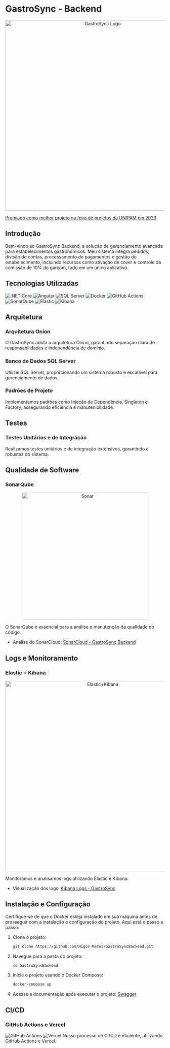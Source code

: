 # GastroSync - Backend

<p align="center">
  <img src="https://i.imgur.com/9bopGVU.png" alt="GastroSync Logo" width="600">
</p>

[Premiado como melhor projeto na feira de projetos da UNIPAM em 2023](https://youtu.be/3Smsd7WIpfQ)

## Introdução

Bem-vindo ao GastroSync Backend, a solução de gerenciamento avançada para estabelecimentos gastronômicos. Meu sistema integra pedidos, divisão de contas, processamento de pagamentos e gestão do estabelecimento, incluindo recursos como ativação de cover e controle da comissão de 10% do garçom, tudo em um único aplicativo.

## Tecnologias Utilizadas

![.NET Core](https://img.shields.io/badge/.NET-512BD4?style=for-the-badge&logo=dot-net&logoColor=white) 
![Angular](https://img.shields.io/badge/Angular-DD0031?style=for-the-badge&logo=angular&logoColor=white) 
![SQL Server](https://img.shields.io/badge/SQL%20Server-CC2927?style=for-the-badge&logo=microsoft-sql-server&logoColor=white) 
![Docker](https://img.shields.io/badge/Docker-2CA5E0?style=for-the-badge&logo=docker&logoColor=white) 
![GitHub Actions](https://img.shields.io/badge/github-2088FF?style=for-the-badge&logo=github-actions&logoColor=white) 
![SonarQube](https://img.shields.io/badge/sonarqube-4E9BCD?style=for-the-badge&logo=sonarqube&logoColor=white) 
![Elastic](https://img.shields.io/badge/Elasticsearch-3cbbb3?style=for-the-badge&logo=elasticsearch&logoColor=white) 
![Kibana](https://img.shields.io/badge/kibana-005571?style=for-the-badge&logo=kibana&logoColor=white)

## Arquitetura

### Arquitetura Onion
O GastroSync adota a arquitetura Onion, garantindo separação clara de responsabilidades e independência de domínio.

### Banco de Dados SQL Server
Utilizei SQL Server, proporcionando um sistema robusto e escalável para gerenciamento de dados.

### Padrões de Projeto
Implementamos padrões como Injeção de Dependência, Singleton e Factory, assegurando eficiência e manutenibilidade.

## Testes

### Testes Unitários e de Integração
Realizamos testes unitários e de integração extensivos, garantindo a robustez do sistema.

## Qualidade de Software

### SonarQube
<p align="center">
<img src="https://i.imgur.com/o1Zw7MD.png" alt="Sonar" width="400">
</p>

O SonarQube é essencial para a análise e manutenção da qualidade do código.

- Análise do SonarCloud: [SonarCloud - GastroSync Backend](https://sonarcloud.io/project/overview?id=Higor-Matos_GastroSyncBackend)

## Logs e Monitoramento

### Elastic + Kibana
<p align="center">
<img src="https://i.imgur.com/MgxCkL0.png" alt="Elastic+Kibana" width="600">
</p>  
Monitoramos e analisamos logs utilizando Elastic e Kibana.

- Visualização dos logs: [Kibana Logs - GastroSync](https://i.imgur.com/9WhW2Hk.png)

## Instalação e Configuração

Certifique-se de que o Docker esteja instalado em sua máquina antes de prosseguir com a instalação e configuração do projeto. Aqui está o passo a passo:

1. Clone o projeto:
   ```bash
   git clone https://github.com/Higor-Matos/GastroSyncBackend.git

2. Navegue para a pasta do projeto:
   ```bash
   cd GastroSyncBackend

3. Inicie o projeto usando o Docker Compose:
   ```bash
   docker-compose up

4. Acesse a documentação após executar o projeto: [Swagger](http://localhost:8080/swagger)

## CI/CD

### GitHub Actions e Vercel
![GitHub Actions](https://i.imgur.com/U8z54yK.png) ![Vercel](https://i.imgur.com/H4pBikz.png)
Nosso processo de CI/CD é eficiente, utilizando GitHub Actions e Vercel.




